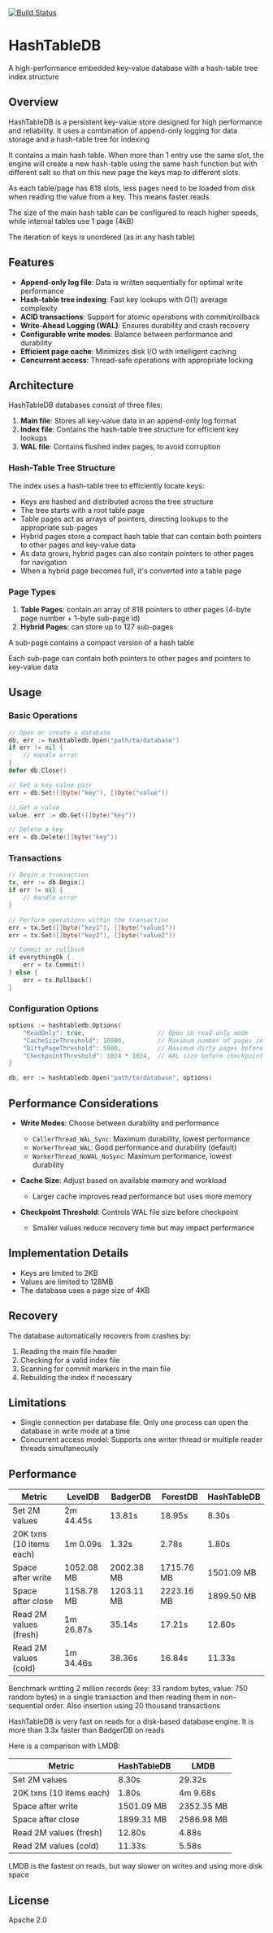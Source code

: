 [![Build Status](https://github.com/aergoio/hashtabledb/actions/workflows/ci.yml/badge.svg)](https://github.com/aergoio/hashtabledb/actions/workflows/ci.yml)

# HashTableDB

A high-performance embedded key-value database with a hash-table tree index structure

## Overview

HashTableDB is a persistent key-value store designed for high performance and reliability. It uses a combination of append-only logging for data storage and a hash-table tree for indexing

It contains a main hash table. When more than 1 entry use the same slot, the engine will create a new hash-table using the same hash function but with different salt so that on this new page the keys map to different slots.

As each table/page has 818 slots, less pages need to be loaded from disk when reading the value from a key. This means faster reads.

The size of the main hash table can be configured to reach higher speeds, while internal tables use 1 page (4kB)

The iteration of keys is unordered (as in any hash table)

## Features

- **Append-only log file**: Data is written sequentially for optimal write performance
- **Hash-table tree indexing**: Fast key lookups with O(1) average complexity
- **ACID transactions**: Support for atomic operations with commit/rollback
- **Write-Ahead Logging (WAL)**: Ensures durability and crash recovery
- **Configurable write modes**: Balance between performance and durability
- **Efficient page cache**: Minimizes disk I/O with intelligent caching
- **Concurrent access**: Thread-safe operations with appropriate locking

## Architecture

HashTableDB databases consist of three files:

1. **Main file**: Stores all key-value data in an append-only log format
2. **Index file**: Contains the hash-table tree structure for efficient key lookups
3. **WAL file**: Contains flushed index pages, to avoid corruption

### Hash-Table Tree Structure

The index uses a hash-table tree to efficiently locate keys:

- Keys are hashed and distributed across the tree structure
- The tree starts with a root table page
- Table pages act as arrays of pointers, directing lookups to the appropriate sub-pages
- Hybrid pages store a compact hash table that can contain both 
pointers to other pages and key-value data
- As data grows, hybrid pages can also contain pointers to other pages for navigation
- When a hybrid page becomes full, it's converted into a table page

### Page Types

1. **Table Pages**: contain an array of 818 pointers to other pages (4-byte page number + 1-byte sub-page id)
2. **Hybrid Pages**: can store up to 127 sub-pages

A sub-page contains a compact version of a hash table

Each sub-page can contain both pointers to other pages and pointers to key-value data


## Usage

### Basic Operations

```go
// Open or create a database
db, err := hashtabledb.Open("path/to/database")
if err != nil {
    // Handle error
}
defer db.Close()

// Set a key-value pair
err = db.Set([]byte("key"), []byte("value"))

// Get a value
value, err := db.Get([]byte("key"))

// Delete a key
err = db.Delete([]byte("key"))
```

### Transactions

```go
// Begin a transaction
tx, err := db.Begin()
if err != nil {
    // Handle error
}

// Perform operations within the transaction
err = tx.Set([]byte("key1"), []byte("value1"))
err = tx.Set([]byte("key2"), []byte("value2"))

// Commit or rollback
if everythingOk {
    err = tx.Commit()
} else {
    err = tx.Rollback()
}
```

### Configuration Options

```go
options := hashtabledb.Options{
    "ReadOnly": true,                    // Open in read-only mode
    "CacheSizeThreshold": 10000,         // Maximum number of pages in cache
    "DirtyPageThreshold": 5000,          // Maximum dirty pages before flush
    "CheckpointThreshold": 1024 * 1024,  // WAL size before checkpoint (1MB)
}

db, err := hashtabledb.Open("path/to/database", options)
```

## Performance Considerations

- **Write Modes**: Choose between durability and performance
  - `CallerThread_WAL_Sync`: Maximum durability, lowest performance
  - `WorkerThread_WAL`: Good performance and durability (default)
  - `WorkerThread_NoWAL_NoSync`: Maximum performance, lowest durability

- **Cache Size**: Adjust based on available memory and workload
  - Larger cache improves read performance but uses more memory

- **Checkpoint Threshold**: Controls WAL file size before checkpoint
  - Smaller values reduce recovery time but may impact performance

## Implementation Details

- Keys are limited to 2KB
- Values are limited to 128MB
- The database uses a page size of 4KB

## Recovery

The database automatically recovers from crashes by:

1. Reading the main file header
2. Checking for a valid index file
3. Scanning for commit markers in the main file
4. Rebuilding the index if necessary

## Limitations

- Single connection per database file: Only one process can open the database in write mode at a time
- Concurrent access model: Supports one writer thread or multiple reader threads simultaneously

## Performance

| Metric | LevelDB | BadgerDB | ForestDB | HashTableDB |
|--------|---------|----------|----------|-------------|
| Set 2M values | 2m 44.45s | 13.81s | 18.95s | 8.30s |
| 20K txns (10 items each) | 1m 0.09s | 1.32s | 2.78s | 1.80s |
| Space after write | 1052.08 MB | 2002.38 MB | 1715.76 MB | 1501.09 MB |
| Space after close | 1158.78 MB | 1203.11 MB | 2223.16 MB | 1899.50 MB |
| Read 2M values (fresh) | 1m 26.87s | 35.14s | 17.21s | 12.80s |
| Read 2M values (cold) | 1m 34.46s | 38.36s | 16.84s | 11.33s |

Benchmark writting 2 million records (key: 33 random bytes, value: 750 random bytes) in a single transaction and then reading them in non-sequential order. Also insertion using 20 thousand transactions

HashTableDB is very fast on reads for a disk-based database engine. It is more than 3.3x faster than BadgerDB on reads

Here is a comparison with LMDB:

| Metric | HashTableDB | LMDB |
|--------|-------------|------|
| Set 2M values | 8.30s | 29.32s |
| 20K txns (10 items each) | 1.80s | 4m 9.68s |
| Space after write | 1501.09 MB | 2352.35 MB |
| Space after close | 1899.31 MB | 2586.98 MB |
| Read 2M values (fresh) | 12.80s | 4.88s |
| Read 2M values (cold) | 11.33s | 5.58s |

LMDB is the fastest on reads, but way slower on writes and using more disk space

## License

Apache 2.0
